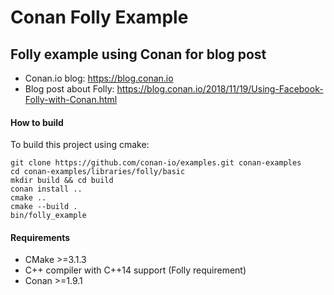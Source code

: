 # Conan Folly Example

## Folly example using Conan for blog post

- Conan.io blog: https://blog.conan.io
- Blog post about Folly: https://blog.conan.io/2018/11/19/Using-Facebook-Folly-with-Conan.html

#### How to build
To build this project using cmake:

    git clone https://github.com/conan-io/examples.git conan-examples
    cd conan-examples/libraries/folly/basic
    mkdir build && cd build
    conan install ..
    cmake ..
    cmake --build .
    bin/folly_example

#### Requirements
- CMake >=3.1.3
- C++ compiler with C++14 support (Folly requirement)
- Conan >=1.9.1
